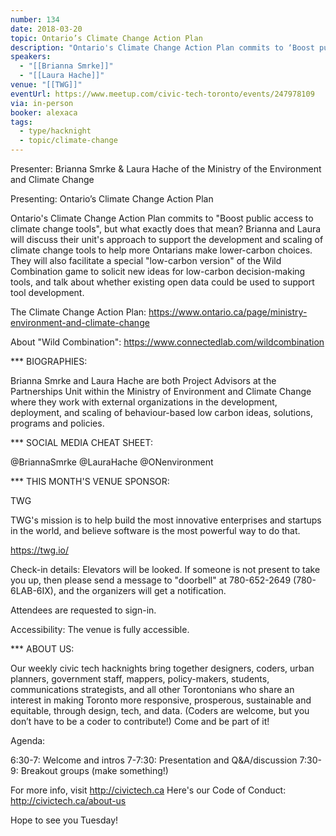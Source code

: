 ```yaml
---
number: 134
date: 2018-03-20
topic: Ontario’s Climate Change Action Plan
description: "Ontario's Climate Change Action Plan commits to ‘Boost public access to climate change tools’, but what exactly does that mean? Brianna and Laura will discuss their unit's approach to support the development and scaling of climate change tools to help more Ontarians make lower-carbon choices. They will also facilitate a special ‘low-carbon version’ of the Wild Combination game to solicit new ideas for low-carbon decision-making tools, and talk about whether existing open data could be used to support tool development.The Climate Change Action Plan: https://www.ontario.ca/page/ministry-environment-and-climate-changeAbout ‘Wild Combination’: https://www.connectedlab.com/wildcombination"
speakers:
  - "[[Brianna Smrke]]"
  - "[[Laura Hache]]"
venue: "[[TWG]]"
eventUrl: https://www.meetup.com/civic-tech-toronto/events/247978109
via: in-person
booker: alexaca
tags:
  - type/hacknight
  - topic/climate-change
---
```


Presenter: Brianna Smrke & Laura Hache of the Ministry of the Environment and Climate Change

Presenting: Ontario’s Climate Change Action Plan

Ontario's Climate Change Action Plan commits to "Boost public access to climate change tools", but what exactly does that mean? Brianna and Laura will discuss their unit's approach to support the development and scaling of climate change tools to help more Ontarians make lower-carbon choices. They will also facilitate a special "low-carbon version" of the Wild Combination game to solicit new ideas for low-carbon decision-making tools, and talk about whether existing open data could be used to support tool development.

The Climate Change Action Plan: https://www.ontario.ca/page/ministry-environment-and-climate-change

About "Wild Combination": https://www.connectedlab.com/wildcombination

*** BIOGRAPHIES:

Brianna Smrke and Laura Hache are both Project Advisors at the Partnerships Unit within the Ministry of Environment and Climate Change where they work with external organizations in the development, deployment, and scaling of behaviour-based low carbon ideas, solutions, programs and policies.

*** SOCIAL MEDIA CHEAT SHEET:

@BriannaSmrke @LauraHache @ONenvironment

*** THIS MONTH'S VENUE SPONSOR:

TWG

TWG's mission is to help build the most innovative enterprises and startups in the world, and believe software is the most powerful way to do that.

https://twg.io/

Check-in details: Elevators will be looked. If someone is not present to take you up, then please send a message to "doorbell" at 780-652-2649 (780-6LAB-6IX), and the organizers will get a notification.

Attendees are requested to sign-in.

Accessibility: The venue is fully accessible.

*** ABOUT US:

Our weekly civic tech hacknights bring together designers, coders, urban planners, government staff, mappers, policy-makers, students, communications strategists, and all other Torontonians who share an interest in making Toronto more responsive, prosperous, sustainable and equitable, through design, tech, and data. (Coders are welcome, but you don’t have to be a coder to contribute!) Come and be part of it!

Agenda:

6:30-7: Welcome and intros
7-7:30: Presentation and Q&A/discussion
7:30-9: Breakout groups (make something!)

For more info, visit http://civictech.ca
Here's our Code of Conduct: http://civictech.ca/about-us

Hope to see you Tuesday!
